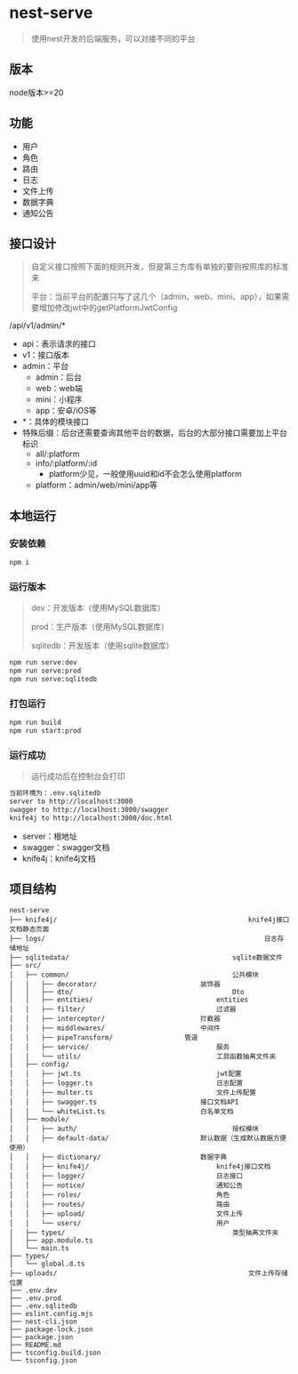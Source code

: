 # nest-serve

> 使用nest开发的后端服务，可以对接不同的平台



## 版本

node版本>=20



## 功能

- 用户
- 角色
- 路由
- 日志
- 文件上传
- 数据字典
- 通知公告





## 接口设计

> 自定义接口按照下面的规则开发，但是第三方库有单独的要则按照库的标准来
>
> 平台：当前平台的配置只写了这几个（admin、web、mini、app），如果需要增加修改jwt中的getPlatformJwtConfig

/api/v1/admin/*

- api：表示请求的接口
- v1：接口版本
- admin：平台
  - admin：后台
  - web：web端
  - mini：小程序
  - app：安卓/iOS等
- *：具体的模块接口
- 特殊后缀：后台还需要查询其他平台的数据，后台的大部分接口需要加上平台标识
  - all/:platform
  - info/:platform/:id
    - platform少见，一般使用uuid和id不会怎么使用platform
  - platform：admin/web/mini/app等




## 本地运行

### 安装依赖

```bash
npm i
```



### 运行版本

> dev：开发版本（使用MySQL数据库）
>
> prod：生产版本（使用MySQL数据库）
>
> sqlitedb：开发版本（使用sqlite数据库）

```bash
npm run serve:dev
npm run serve:prod
npm run serve:sqlitedb
```



### 打包运行

```bash
npm run build
npm run start:prod
```



### 运行成功

> 运行成功后在控制台会打印

```bash
当前环境为：.env.sqlitedb
server to http://localhost:3000
swagger to http://localhost:3000/swagger
knife4j to http://localhost:3000/doc.html
```

- server：根地址
- swagger：swagger文档
- knife4j：knife4j文档





## 项目结构

```
nest-serve
├── knife4j/												knife4j接口文档静态页面
├── logs/														日志存储地址
├── sqlitedata/											sqlite数据文件
├── src/
│   ├── common/											公共模块
│   │   ├── decorator/							装饰器
│   │   ├── dto/										Dto
│   │   ├── entities/								entities
│   │   ├── filter/									过滤器
│   │   ├── interceptor/						拦截器
│   │   ├── middlewares/						中间件
│   │   ├── pipeTransform/					管道
│   │   ├── service/								服务
│   │   └── utils/									工具函数抽离文件夹
│   ├── config/
│   │   ├── jwt.ts									jwt配置
│   │   ├── logger.ts								日志配置
│   │   ├── multer.ts								文件上传配置
│   │   ├── swagger.ts							接口文档API
│   │   └── whiteList.ts						白名单文档
│   ├── module/
│   │   ├── auth/										授权模块
│   │   ├── default-data/						默认数据（生成默认数据方便使用）
│   │   ├── dictionary/							数据字典
│   │   ├── knife4j/								knife4j接口文档
│   │   ├── logger/									日志接口
│   │   ├── notice/									通知公告
│   │   ├── roles/									角色
│   │   ├── routes/									路由
│   │   ├── upload/									文件上传
│   │   └── users/									用户
│   ├── types/											类型抽离文件夹
│   ├── app.module.ts
│   └── main.ts
├── types/
│   └── global.d.ts
├── uploads/												文件上传存储位置
├── .env.dev
├── .env.prod
├── .env.sqlitedb
├── eslint.config.mjs
├── nest-cli.json
├── package-lock.json
├── package.json
├── README.md
├── tsconfig.build.json
└── tsconfig.json
```

